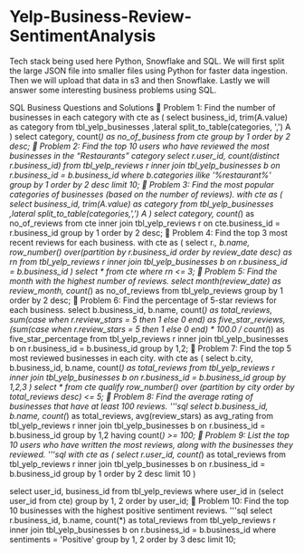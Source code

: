 # Yelp-Business-Review-SentimentAnalysis

Tech stack being used here Python, Snowflake and SQL. We will first split the large JSON file into smaller files using Python for faster data ingestion. Then we will upload that data in s3 and then Snowflake. Lastly we will answer some interesting business problems using SQL.

SQL Business Questions and Solutions
📌 Problem 1: Find the number of businesses in each category
with cte as (
    select business_id, trim(A.value) as category
    from tbl_yelp_businesses
    ,lateral split_to_table(categories, ',') A
)
select category, count(*) as no_of_business
from cte
group by 1
order by 2 desc;
📌 Problem 2: Find the top 10 users who have reviewed the most businesses in the “Restaurants” category
select r.user_id, count(distinct r.business_id)
from tbl_yelp_reviews r
inner join tbl_yelp_businesses b on r.business_id = b.business_id
where b.categories ilike '%restaurant%'
group by 1
order by 2 desc
limit 10;
📌 Problem 3: Find the most popular categories of businesses (based on the number of reviews).
with cte as (
    select business_id, trim(A.value) as category
    from tbl_yelp_businesses
    ,lateral split_to_table(categories,',') A
)
select category, count(*) as no_of_reviews
from cte
inner join tbl_yelp_reviews r on cte.business_id = r.business_id
group by 1
order by 2 desc;
📌 Problem 4: Find the top 3 most recent reviews for each business.
with cte as (
    select r.*, b.name,
           row_number() over(partition by r.business_id order by review_date desc) as rn
    from tbl_yelp_reviews r
    inner join tbl_yelp_businesses b on r.business_id = b.business_id
)
select * from cte
where rn <= 3;
📌 Problem 5: Find the month with the highest number of reviews.
select month(review_date) as review_month, count(*) as no_of_reviews
from tbl_yelp_reviews
group by 1
order by 2 desc;
📌 Problem 6: Find the percentage of 5-star reviews for each business.
select 
    b.business_id,
    b.name, 
    count(*) as total_reviews,
    sum(case when r.review_stars = 5 then 1 else 0 end) as five_star_reviews,
    (sum(case when r.review_stars = 5 then 1 else 0 end) * 100.0 / count(*)) as five_star_percentage
from tbl_yelp_reviews r
inner join tbl_yelp_businesses b 
    on r.business_id = b.business_id
group by 1,2;
📌 Problem 7: Find the top 5 most reviewed businesses in each city.
with cte as (
    select 
        b.city, 
        b.business_id, 
        b.name, 
        count(*) as total_reviews
    from tbl_yelp_reviews r
    inner join tbl_yelp_businesses b 
        on r.business_id = b.business_id
    group by 1,2,3
)
select * 
from cte
qualify row_number() over (partition by city order by total_reviews desc) <= 5;
📌 Problem 8: Find the average rating of businesses that have at least 100 reviews.
'''sql select 
    b.business_id, 
    b.name, 
    count(*) as total_reviews, 
    avg(review_stars) as avg_rating
from tbl_yelp_reviews r
inner join tbl_yelp_businesses b 
    on r.business_id = b.business_id
group by 1,2
having count(*) >= 100;
📌 Problem 9: List the top 10 users who have written the most reviews, along with the businesses they reviewed.
'''sql with cte as (
    select r.user_id, count(*) as total_reviews
    from tbl_yelp_reviews r
    inner join tbl_yelp_businesses b on r.business_id = b.business_id
    group by 1
    order by 2 desc
    limit 10
)

select user_id, business_id
from tbl_yelp_reviews
where user_id in (select user_id from cte)
group by 1, 2
order by user_id;
📌 Problem 10: Find the top 10 businesses with the highest positive sentiment reviews.
'''sql select r.business_id, b.name, count(*) as total_reviews
from tbl_yelp_reviews r
inner join tbl_yelp_businesses b on r.business_id = b.business_id
where sentiments = 'Positive'
group by 1, 2
order by 3 desc
limit 10;
